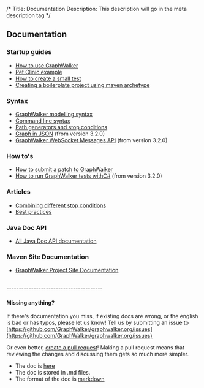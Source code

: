 /*
Title: Documentation
Description: This description will go in the meta description tag
*/

## Documentation

### Startup guides
* [How to use GraphWalker](/docs/workflow)
* [Pet Clinic example](/docs/pet_clinic)
* [How to create a small test](/docs/howto_create_a_small_test)
* [Creating a boilerplate project using maven archetype](/docs/maven_archetype)

### Syntax
* [GraphWalker modelling syntax](/docs/gw_model_syntax)
* [Command line syntax](/docs/command_line_syntax)
* [Path generators and stop conditions](/docs/path_generators_and_stop_conditions)
* [Graph in JSON](/docs/json_graph) (from version 3.2.0)
* [GraphWalker WebSocket Messages API](/docs/websocket_api) (from version 3.2.0)

### How to's
* [How to submit a patch to GraphWalker](/docs/how_to_submit_a_patch_to_graphwalker)
* [How to run GraphWalker tests withC#](/docs/how_to_run_tests_with_c_sharp) (from version 3.2.0)

### Articles
* [Combining different stop conditions](/docs/combining_different_stop_conditions)
* [Best practices](/docs/bestpractices)

### Java Doc API
* [All Java Doc API documentation](/archive/apidocs/index.html)

### Maven Site Documentation
* [GraphWalker Project Site Documentation](/archive/site/index.html)

<br>
---------------------------------------

#### Missing anything?
If there's documentation you miss, if existing docs are wrong, or the english is bad or has typos, please let us know! Tell us by submitting an issue to [https://github.com/GraphWalker/graphwalker.org/issues](https://github.com/GraphWalker/graphwalker.org/issues)

Or even better, [create a pull request](https://help.github.com/articles/creating-a-pull-request)! Making a pull request means that reviewing the changes and discussing them gets so much more simpler.

* The doc is [here](https://github.com/GraphWalker/graphwalker.org/tree/master/content)
* The doc is stored in .md files. 
* The format of the doc is [markdown](http://en.wikipedia.org/wiki/Markdown)
